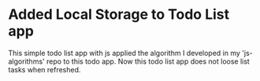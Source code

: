 # Added Local Storage to Todo List app
This simple todo list app with js applied the algorithm I developed in my 'js-algorithms' repo to this todo app. Now this todo list app does not loose list tasks when refreshed. 